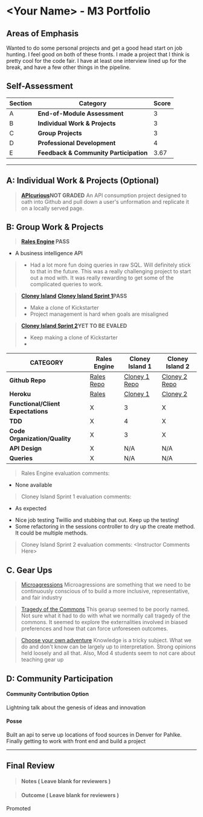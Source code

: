 # \<Your Name> - M3 Portfolio

## Areas of Emphasis

 Wanted to do some personal projects and get a good head start on job hunting. I feel good on both of these fronts. I made a project that I think is pretty cool for the code fair. I have at least one interview lined up for the break, and have a few other things in the pipeline.

## Self-Assessment

| Section | Category | Score |
| --- | ----- | --- |
| A | **End-of-Module Assessment** | 3 |
| B | **Individual Work & Projects** | 3 |
| C | **Group Projects** | 3 |
| D | **Professional Development** | 4 |
| E | **Feedback & Community Participation** | 3.67 |



-----------------------

## A: Individual Work & Projects (Optional)

> **[APIcurious](http://backend.turing.io/module3/projects/apicurious)NOT GRADED**
 An API consumption project designed to oath into Github and pull down a user's unformation and replicate it on a locally served page.


## B: Group Work & Projects

> **[Rales Engine](http://backend.turing.io/module3/projects/rails_engine) PASS**
 + A business intelligence API
>* Had a lot more fun doing queries in raw SQL. Will definitely stick to that in the future. This was a really challenging project to start out a mod with. It was really rewarding to get some of the complicated queries to work.

> **[Cloney Island](http://backend.turing.io/module3/projects/cloney_island/cloney_island)**
> **[Cloney Island Sprint 1](https://)PASS**
>* Make a clone of Kickstarter
>* Project management is hard when goals are misaligned

> **[Cloney Island Sprint 2](https://)YET TO BE EVALED**
>* Keep making a clone of Kickstarter
>*

| CATEGORY | Rales Engine | Cloney Island 1 | Cloney Island 2 |
| --- | --- | --- | --- |
| **Github Repo** | [Rales Repo](https://github.com/jwpincus/rales_engine) | [Cloney 1 Repo](https://github.com/jwpincus/punstartr) | [Cloney 2 Repo](https://github.com/jwpincus/punstartr) |
| **Heroku** | [Rales](na) | [Cloney 1](https://puntstartr.herokuapp.com/) | [Cloney 2](https://puntstartr.herokuapp.com/) |
| **Functional/Client Expectations** | X | 3 | X |
| **TDD** | X | 4 | X |
| **Code Organization/Quality** | X | 3 | X |
| **API Design** | X | N/A | N/A |
| **Queries** | X | N/A | N/A |

> Rales Engine evaluation comments:
+ None available
> Cloney Island Sprint 1 evaluation comments:
+ As expected
* Nice job testing Twillio and stubbing that out. Keep up the testing!
* Some refactoring in the sessions controller to dry up the create method. It could be multiple methods.
> Cloney Island Sprint 2 evaluation comments:
\<Instructor Comments Here>

## C. **Gear Ups**

> [Microagressions](https://github.com/turingschool/gear-up/blob/master/microaggressions_original.markdown)
Microagressions are something that we need to be continuously conscious of to build a more inclusive, representative, and fair industry

> [Tragedy of the Commons](https://github.com/turingschool/gear-up/blob/master/tragedy_of_the_commons.markdown)
This gearup seemed to be poorly named. Not sure what it had to do with what we normally call tragedy of the commons. It seemed to explore the externalities involved in biased preferences and how that can force unforeseen outcomes.

> [Choose your own adventure](https://github.com/turingschool/gear-up/)
Knowledge is a tricky subject. What we do and don't know can be largely up to interpretation. Strong opinions held loosely and all that. Also, Mod 4 students seem to not care about teaching gear up


## D: Community Participation

#### **Community Contribution Option**
Lightning talk about the genesis of ideas and innovation

#### **Posse**
Built an api to serve up locations of food sources in Denver for Pahlke.
Finally getting to work with front end and build a project


------------------

## Final Review

> #### Notes ( Leave blank for reviewers )

> #### Outcome ( Leave blank for reviewers )
Promoted
